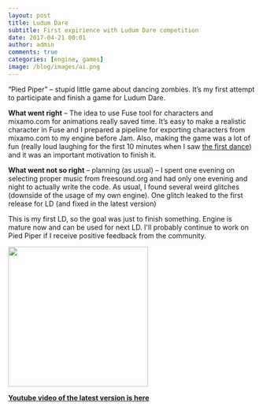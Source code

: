 ```yaml
---
layout: post
title: Ludum Dare
subtitle: First expirience with Ludum Dare competition
date: 2017-04-21 00:01
author: admin
comments: true
categories: [engine, games]
image: /blog/images/ai.png
---
```


“Pied Piper” – stupid little game about dancing zombies. It’s my first attempt to participate and finish a game for Ludum Dare.

**What went right** – The idea to use Fuse tool for characters and mixamo.com for animations really saved time. It’s easy to make a realistic character in Fuse and I prepared a pipeline for exporting characters from mixamo.com to my engine before Jam. Also, making the game was a lot of fun (really loud laughing for the first 10 minutes when I saw [the first dance](https://www.youtube.com/watch?v=CERzkDsdcv8)) and it was an important motivation to finish it.

**What went not so right**  –  planning (as usual) – I spent one evening on selecting proper music from freesound.org and had only one evening and night to actually write the code. As usual, I found several weird glitches (downside of the usage of my own engine). One glitch leaked to the first release for LD (and fixed in the latest version)

This is my first LD, so the goal was just to finish something. Engine is mature now and can be used for next LD. I'll probably continue to work on Pied Piper if I receive positive feedback from the community.

<a href="/blog/images/uploads/2017/pied_piper.gif"><img src="/blog/images/uploads/2017/pied_piper.gif" width="284" alt="" /></a>

**[Youtube video of the latest version is here](https://www.youtube.com/watch?v=gfFYABZgync)**

